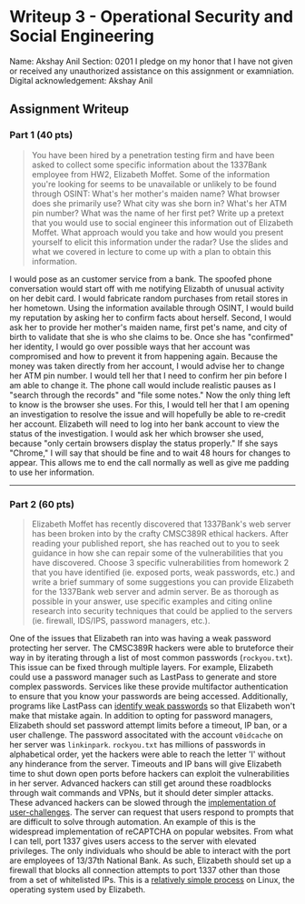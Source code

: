 # Writeup 3 - Operational Security and Social Engineering

Name: Akshay Anil
Section: 0201
I pledge on my honor that I have not given or received any unauthorized assistance on this assignment or examniation.
Digital acknowledgement: Akshay Anil

## Assignment Writeup

### Part 1 (40 pts)

>You have been hired by a penetration testing firm and have been asked to collect some specific information about the 1337Bank employee from HW2, Elizabeth Moffet. Some of the information you're looking for seems to be unavailable or unlikely to be found through OSINT: What's her mother's maiden name? What browser does she primarily use? What city was she born in? What's her ATM pin number? What was the name of her first pet?
Write up a pretext that you would use to social engineer this information out of Elizabeth Moffet. What approach would you take and how would you present yourself to elicit this information under the radar? Use the slides and what we covered in lecture to come up with a plan to obtain this information.

I would pose as an customer service from a bank. The spoofed phone conversation would start off with me notifying Elizabth of unusual activity on her debit card. I would fabricate random purchases from retail stores in her hometown. Using the information available through OSINT, I would build my reputation by asking her to confirm facts about herself. Second, I would ask her to provide her mother's maiden name, first pet's name, and city of birth to validate that she is who she claims to be. Once she has "confirmed" her identity, I would go over possible ways that her account was compromised and how to prevent it from happening again. Because the money was taken directly from her account, I would advise her to change her ATM pin number. I would tell her that I need to confirm her pin before I am able to change it. The phone call would include realistic pauses as I "search through the records" and "file some notes." Now the only thing left to know is the browser she uses. For this, I would tell her that I am opening an investigation to resolve the issue and will hopefully be able to re-credit her account. Elizabeth will need to log into her bank account to view the status of the investigation. I would ask her which browser she used, because "only certain browsers display the status properly." If she says "Chrome," I will say that should be fine and to wait 48 hours for changes to appear. This allows me to end the call normally as well as give me padding to use her information.

- - - -
### Part 2 (60 pts)

>Elizabeth Moffet has recently discovered that 1337Bank's web server has been broken into by the crafty CMSC389R ethical hackers. After reading your published report, she has reached out to you to seek guidance in how she can repair some of the vulnerabilities that you have discovered. Choose 3 specific vulnerabilities from homework 2 that you have identified (ie. exposed ports, weak passwords, etc.) and write a brief summary of some suggestions you can provide Elizabeth for the 1337Bank web server and admin server. Be as thorough as possible in your answer, use specific examples and citing online research into security techniques that could be applied to the servers (ie. firewall, IDS/IPS, password managers, etc.).

One of the issues that Elizabeth ran into was having a weak password protecting her server. The CMSC389R hackers were able to bruteforce their way in by iterating through a list of most common passwords (`rockyou.txt`). This issue can be fixed through multiple layers. For example, Elizabeth could use a password manager such as LastPass to generate and store complex passwords. Services like these provide multifactor authentication to ensure that you know your passwords are being accessed. Additionally, programs like LastPass can [identify weak passwords](https://www.pcmag.com/review/317662/lastpass) so that Elizabeth won't make that mistake again. 
In addition to opting for password managers, Elizabeth should set password attempt limits before a timeout, IP ban, or a user challenge. The password associtated with the account `v0idcache` on her server was `linkinpark`. `rockyou.txt` has millions of passwords in alphabetical order, yet the hackers were able to reach the letter 'l' without any hinderance from the server. Timeouts and IP bans will give Elizabeth time to shut down open ports before hackers can exploit the vulnerabilities in her server. Advanced hackers can still get around these roadblocks through wait commands and VPNs, but it should deter simpler attacks. These advanced hackers can be slowed through the [implementation of user-challenges](https://www.computerweekly.com/answer/Techniques-for-preventing-a-brute-force-login-attack). The server can request that users respond to prompts that are difficult to solve through automation. An example of this is the widespread implementation of reCAPTCHA on popular websites. 
From what I can tell, port 1337 gives users access to the server with elevated privileges. The only individuals who should be able to interact with the port are employees of 13/37th National Bank. As such, Elizabeth should set up a firewall that blocks all connection attempts to port 1337 other than those from a set of whitelisted IPs. This is a [relatively simple process](https://www.codero.com/knowledge-base/content/24/435/en/how-to-whitelist-or-block-ips-in-your-firewall-on-linux-iptables-firewalld-ufw.html) on Linux, the operating system used by Elizabeth.
